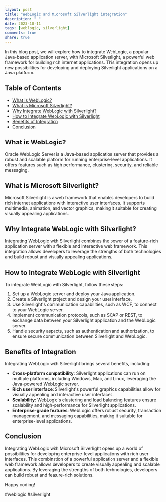 ```yaml
---
layout: post
title: "WebLogic and Microsoft Silverlight integration"
description: " "
date: 2023-10-11
tags: [weblogic, silverlight]
comments: true
share: true
---
```


In this blog post, we will explore how to integrate WebLogic, a popular Java-based application server, with Microsoft Silverlight, a powerful web framework for building rich internet applications. This integration opens up new possibilities for developing and deploying Silverlight applications on a Java platform.

## Table of Contents

- [What is WebLogic?](#what-is-weblogic)
- [What is Microsoft Silverlight?](#what-is-microsoft-silverlight)
- [Why Integrate WebLogic with Silverlight?](#why-integrate-weblogic-with-silverlight)
- [How to Integrate WebLogic with Silverlight](#how-to-integrate-weblogic-with-silverlight)
- [Benefits of Integration](#benefits-of-integration)
- [Conclusion](#conclusion)

## What is WebLogic? 

Oracle WebLogic Server is a Java-based application server that provides a robust and scalable platform for running enterprise-level applications. It offers features such as high performance, clustering, security, and reliable messaging.

## What is Microsoft Silverlight?

Microsoft Silverlight is a web framework that enables developers to build rich internet applications with interactive user interfaces. It supports multimedia, animation, and vector graphics, making it suitable for creating visually appealing applications.

## Why Integrate WebLogic with Silverlight?

Integrating WebLogic with Silverlight combines the power of a feature-rich application server with a flexible and interactive web framework. This integration allows developers to leverage the strengths of both technologies and build robust and visually appealing applications.

## How to Integrate WebLogic with Silverlight

To integrate WebLogic with Silverlight, follow these steps:

1. Set up a WebLogic server and deploy your Java application.
2. Create a Silverlight project and design your user interface.
3. Use Silverlight's communication capabilities, such as WCF, to connect to your WebLogic server.
4. Implement communication protocols, such as SOAP or REST, to exchange data between your Silverlight application and the WebLogic server.
5. Handle security aspects, such as authentication and authorization, to ensure secure communication between Silverlight and WebLogic.

## Benefits of Integration

Integrating WebLogic with Silverlight brings several benefits, including:

- **Cross-platform compatibility**: Silverlight applications can run on multiple platforms, including Windows, Mac, and Linux, leveraging the Java-powered WebLogic server.
- **Rich user interface**: Silverlight's powerful graphics capabilities allow for visually appealing and interactive user interfaces.
- **Scalability**: WebLogic's clustering and load balancing features ensure scalability and high-performance for Silverlight applications.
- **Enterprise-grade features**: WebLogic offers robust security, transaction management, and messaging capabilities, making it suitable for enterprise-level applications.

## Conclusion

Integrating WebLogic with Microsoft Silverlight opens up a world of possibilities for developing enterprise-level applications with rich user interfaces. This combination of a powerful application server and a flexible web framework allows developers to create visually appealing and scalable applications. By leveraging the strengths of both technologies, developers can build robust and feature-rich solutions.

Happy coding!

#weblogic #silverlight